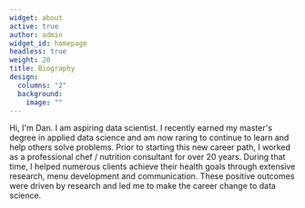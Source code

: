 ```yaml
---
widget: about
active: true
author: admin
widget_id: homepage
headless: true
weight: 20
title: Biography
design:
  columns: "2"
  background:
    image: ""
---
```

Hi, I'm Dan. I am aspiring data scientist.  I recently earned my master's degree in applied data science and am now raring to continue to learn and help others solve problems. Prior to starting this new career path, I worked as a professional chef / nutrition consultant for over 20 years. During that time, I helped numerous clients achieve their health goals through extensive research, menu development and communication. These positive outcomes were driven by research and led me to make the career change to data science.